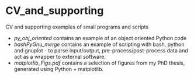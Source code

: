 # CV_and_supporting
CV and supporting examples of small programs and scripts
- *py_obj_oriented* contains an example of an object oriented Python code
- *bashPyGnu_merge* contains an example of scripting with bash, python and gnuplot - to parse input/output, pre-process/post-process data and act as a wrapper to external software.
- *matplotlib_Figs.pdf* contains a selection of figures from my PhD thesis, generated using Python + matplotlib.
